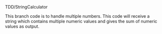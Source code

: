 TDD/StringCalculator

This branch code is to handle multiple numbers. This code will receive a string which contains multiple numeric values and gives the sum of numeric values as output.
